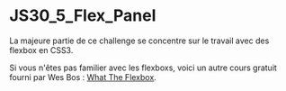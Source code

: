 # JS30_5_Flex_Panel

La majeure partie de ce challenge se concentre sur le travail avec des flexbox en CSS3. 

Si vous n'êtes pas familier avec les flexboxs, voici un autre cours gratuit fourni par Wes Bos : <a href="flexbox.io">What The Flexbox</a>.
